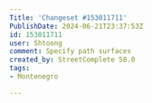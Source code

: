 ```yaml
---
Title: 'Changeset #153011711'
PublishDate: 2024-06-21T23:37:53Z
id: 153011711
user: Shtoong
comment: Specify path surfaces
created_by: StreetComplete 58.0
tags:
- Montenegro

---
```

